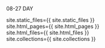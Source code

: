 08-27
DAY

site.static_files={{ site.static_files }}<br>
site.html_pages={{ site.html_pages }}<br>
site.html_files={{ site.html_files }}<br>
site.collections={{ site.collections }}<br>
<br>
<br>
<br>
<br>
<br>
<br>
<br>
